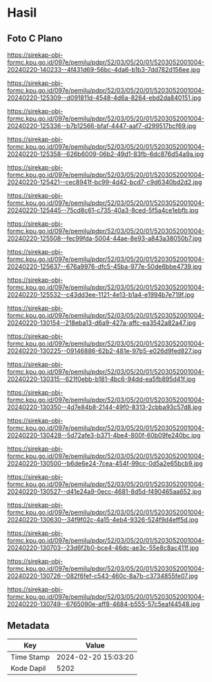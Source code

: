 # Hasil

## Foto C Plano

https://sirekap-obj-formc.kpu.go.id/097e/pemilu/pdpr/52/03/05/20/01/5203052001004-20240220-140233--4f431d69-56bc-4da6-b1b3-7dd782d156ee.jpg

https://sirekap-obj-formc.kpu.go.id/097e/pemilu/pdpr/52/03/05/20/01/5203052001004-20240220-125309--d091811d-4548-4d6a-8264-ebd2da840151.jpg

https://sirekap-obj-formc.kpu.go.id/097e/pemilu/pdpr/52/03/05/20/01/5203052001004-20240220-125336--b7b12566-bfaf-4447-aaf7-d299517bcf69.jpg

https://sirekap-obj-formc.kpu.go.id/097e/pemilu/pdpr/52/03/05/20/01/5203052001004-20240220-125358--626b6009-06b2-49d1-83fb-6dc876d54a9a.jpg

https://sirekap-obj-formc.kpu.go.id/097e/pemilu/pdpr/52/03/05/20/01/5203052001004-20240220-125421--cec8941f-bc99-4d42-bcd7-c9d6340bd2d2.jpg

https://sirekap-obj-formc.kpu.go.id/097e/pemilu/pdpr/52/03/05/20/01/5203052001004-20240220-125445--75cd8c61-c735-40a3-8ced-5f5a4ce1ebfb.jpg

https://sirekap-obj-formc.kpu.go.id/097e/pemilu/pdpr/52/03/05/20/01/5203052001004-20240220-125508--fec99fda-5004-44ae-8e93-a843a38050b7.jpg

https://sirekap-obj-formc.kpu.go.id/097e/pemilu/pdpr/52/03/05/20/01/5203052001004-20240220-125637--676a9976-dfc5-45ba-977e-50de6bbe4739.jpg

https://sirekap-obj-formc.kpu.go.id/097e/pemilu/pdpr/52/03/05/20/01/5203052001004-20240220-125532--c43dd3ee-1121-4e13-b1a4-e1994b7e719f.jpg

https://sirekap-obj-formc.kpu.go.id/097e/pemilu/pdpr/52/03/05/20/01/5203052001004-20240220-130154--218eba13-d6a9-427a-affc-ea3542a82a47.jpg

https://sirekap-obj-formc.kpu.go.id/097e/pemilu/pdpr/52/03/05/20/01/5203052001004-20240220-130225--09146886-62b2-481e-97b5-e026d9fed827.jpg

https://sirekap-obj-formc.kpu.go.id/097e/pemilu/pdpr/52/03/05/20/01/5203052001004-20240220-130315--621f0ebb-b181-4bc6-94dd-ea5fb895d41f.jpg

https://sirekap-obj-formc.kpu.go.id/097e/pemilu/pdpr/52/03/05/20/01/5203052001004-20240220-130350--4d7e84b8-2144-49f0-8313-2cbba93c57d8.jpg

https://sirekap-obj-formc.kpu.go.id/097e/pemilu/pdpr/52/03/05/20/01/5203052001004-20240220-130428--5d72afe3-b371-4be4-800f-60b09fe240bc.jpg

https://sirekap-obj-formc.kpu.go.id/097e/pemilu/pdpr/52/03/05/20/01/5203052001004-20240220-130500--b6de6e24-7cea-454f-99cc-0d5a2e65bcb9.jpg

https://sirekap-obj-formc.kpu.go.id/097e/pemilu/pdpr/52/03/05/20/01/5203052001004-20240220-130527--d41e24a9-0ecc-4681-8d5d-f490465aa652.jpg

https://sirekap-obj-formc.kpu.go.id/097e/pemilu/pdpr/52/03/05/20/01/5203052001004-20240220-130630--34f9f02c-4a15-4eb4-9326-524f9d4eff5d.jpg

https://sirekap-obj-formc.kpu.go.id/097e/pemilu/pdpr/52/03/05/20/01/5203052001004-20240220-130703--23d6f2b0-bce4-46dc-ae3c-55e8c8ac411f.jpg

https://sirekap-obj-formc.kpu.go.id/097e/pemilu/pdpr/52/03/05/20/01/5203052001004-20240220-130726--082f6fef-c543-460c-8a7b-c3734855fe07.jpg

https://sirekap-obj-formc.kpu.go.id/097e/pemilu/pdpr/52/03/05/20/01/5203052001004-20240220-130749--6765090e-aff8-4684-b555-57c5eaf44548.jpg


## Metadata

| Key        | Value               |
| ---------- | ------------------- |
| Time Stamp | 2024-02-20 15:03:20 |
| Kode Dapil | 5202                |



